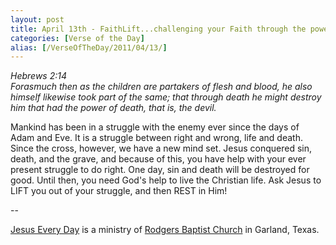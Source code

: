 ```yaml
---
layout: post
title: April 13th - FaithLift...challenging your Faith through the power of
categories: [Verse of the Day]
alias: [/VerseOfTheDay/2011/04/13/]
---
```


_Hebrews 2:14  
Forasmuch then as the children are partakers of flesh and blood, he
also himself likewise took part of the same; that through death he
might destroy him that had the power of death, that is, the devil._

Mankind has been in a struggle with the enemy ever since the days
of Adam and Eve. It is a struggle between right and wrong, life and
death. Since the cross, however, we have a new mind set. Jesus
conquered sin, death, and the grave, and because of this, you have
help with your ever present struggle to do right. One day, sin and
death will be destroyed for good. Until then, you need God's help to
live the Christian life. Ask Jesus to LIFT you out of your struggle,
and then REST in Him!

 --

<a href=http://jesuseveryday.net>Jesus Every Day</a> is a ministry of <a href=http://rodgersbaptist.net>Rodgers Baptist Church</a> in Garland, Texas.
